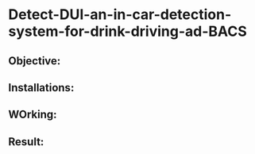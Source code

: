 # Detect-DUI-an-in-car-detection-system-for-drink-driving-ad-BACS


<h2>Objective:</h2>

<h2>Installations:</h2>

<h2>WOrking:</h2>

<h2>Result:</h2>
